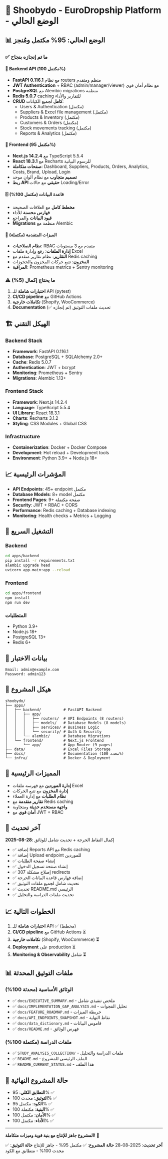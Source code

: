 # 🚀 **Shoobydo - EuroDropship Platform - الوضع الحالي**

## 📊 **الوضع الحالي: 95% مكتمل ومُنجز**

### ✅ **ما تم إنجازه بنجاح**

#### 🔧 **Backend API (مكتمل 100%)**
- **FastAPI 0.116.1** مع نظام routers منظم ومتقدم
- **JWT Authentication** + RBAC (admin/manager/viewer) مع نظام أمان قوي
- **PostgreSQL** مع Alembic migrations منظمة
- **Redis 5.0.7** caching للتقارير والأداء
- **CRUD كامل** لجميع الكيانات:
  - Users & Authentication (مكتمل)
  - Suppliers & Excel file management (مكتمل)
  - Products & Inventory (مكتمل)
  - Customers & Orders (مكتمل)
  - Stock movements tracking (مكتمل)
  - Reports & Analytics (مكتمل)

#### 🎨 **Frontend (مكتمل 95%)**
- **Next.js 14.2.4** مع TypeScript 5.5.4
- **React 18.3.1** مع Recharts للرسوم البيانية
- **صفحات متكاملة**: Dashboard, Suppliers, Products, Orders, Analytics, Costs, Brand, Upload, Login
- **تصميم متجاوب** مع نظام ألوان موحد
- **ربط API حقيقي** مع حالات Loading/Error

#### 🗄️ **قاعدة البيانات (مكتمل 100%)**
- **مخطط كامل** مع العلاقات الصحيحة
- **فهارس محسنة** للأداء
- **قيود البيانات** والمراجع
- **Migrations** منظمة مع Alembic

#### 🚀 **الميزات المتقدمة (مكتملة)**
- **نظام الصلاحيات**: RBAC متقدم مع 3 مستويات
- **إدارة الملفات**: رفع وإدارة ملفات Excel
- **التقارير**: نظام تقارير متقدم مع Redis caching
- **المخزون**: تتبع حركات المخزون والحجوزات
- **المراقبة**: Prometheus metrics + Sentry monitoring

### ⚠️ **ما يحتاج إكمال (5%)**

1. **اختبارات شاملة** للـ API (pytest)
2. **CI/CD pipeline** مع GitHub Actions
3. **تكاملات خارجية** (Shopify, WooCommerce)
4. **Documentation** تحديث ملفات التوثيق (تم إنجازه ✅)

## 🏗️ **الهيكل التقني**

### **Backend Stack**
- **Framework**: FastAPI 0.116.1
- **Database**: PostgreSQL + SQLAlchemy 2.0+
- **Cache**: Redis 5.0.7
- **Authentication**: JWT + bcrypt
- **Monitoring**: Prometheus + Sentry
- **Migrations**: Alembic 1.13+

### **Frontend Stack**
- **Framework**: Next.js 14.2.4
- **Language**: TypeScript 5.5.4
- **UI Library**: React 18.3.1
- **Charts**: Recharts 3.1.2
- **Styling**: CSS Modules + Global CSS

### **Infrastructure**
- **Containerization**: Docker + Docker Compose
- **Development**: Hot reload + Development tools
- **Environment**: Python 3.9+ + Node.js 18+

## 📈 **المؤشرات الرئيسية**

- **API Endpoints**: 45+ endpoint مكتمل
- **Database Models**: 8+ model مكتمل
- **Frontend Pages**: 9+ صفحة مكتملة
- **Security**: JWT + RBAC + CORS
- **Performance**: Redis caching + Database indexing
- **Monitoring**: Health checks + Metrics + Logging

## 🚀 **التشغيل السريع**

### Backend
```bash
cd apps/backend
pip install -r requirements.txt
alembic upgrade head
uvicorn app.main:app --reload
```

### Frontend
```bash
cd apps/frontend
npm install
npm run dev
```

### المتطلبات
- Python 3.9+
- Node.js 18+
- PostgreSQL 13+
- Redis 6+

## 🔐 **بيانات الاختبار**

```
Email: admin@example.com
Password: admin123
```

## 📁 **هيكل المشروع**

```
shoobydo/
├── apps/
│   ├── backend/          # FastAPI Backend
│   │   ├── app/
│   │   │   ├── routers/  # API Endpoints (8 routers)
│   │   │   ├── models/   # Database Models (8 models)
│   │   │   ├── services/ # Business Logic
│   │   │   └── security/ # Auth & Security
│   │   └── alembic/      # Database Migrations
│   └── frontend/         # Next.js Frontend
│       └── app/          # App Router (9 pages)
├── data/                 # Excel Files Storage
├── docs/                 # Documentation (محدث 100%)
└── infra/                # Docker & Deployment
```

## 🌟 **المميزات الرئيسية**

- **إدارة الموردين** مع فهرسة ملفات Excel
- **إدارة المخزون** مع تتبع الحركات
- **نظام الطلبات** مع إدارة العملاء
- **تقارير متقدمة** مع Redis caching
- **واجهة مستخدم حديثة** ومتجاوبة
- **أمان قوي** مع JWT + RBAC

## 🔄 **آخر تحديث**

**2025-08-28**: إكمال النقاط الحرجة + تحديث شامل للوثائق
- ✅ إضافة Reports API مع Redis caching
- ✅ إضافة Upload endpoint للموردين
- ✅ إنشاء صفحة الطلبات
- ✅ إنشاء صفحة تسجيل الدخول
- ✅ إصلاح مشكلة 307 redirects
- ✅ إضافة فهارس قاعدة البيانات الحرجة
- ✅ تحديث شامل لجميع ملفات التوثيق
- ✅ تحديث README.md الرئيسي
- ✅ تحديث ملفات الدراسة والتحليل

## 📈 **الخطوات التالية**

1. **اختبارات شاملة** للـ API ✅ (مخطط)
2. **CI/CD pipeline** مع GitHub Actions ⏳
3. **تكاملات خارجية** (Shopify, WooCommerce) ⏳
4. **Deployment** على production ⏳
5. **Monitoring & Observability** شامل ⏳

## 📊 **ملفات التوثيق المحدثة**

### **الوثائق الأساسية (محدثة 100%)**
- ✅ `docs/EXECUTIVE_SUMMARY.md` - ملخص تنفيذي شامل
- ✅ `docs/IMPLEMENTATION_GAP_ANALYSIS.md` - تحليل الفجوات
- ✅ `docs/FEATURE_ROADMAP.md` - خريطة الميزات
- ✅ `docs/API_ENDPOINTS_SNAPSHOT.md` - نقاط النهاية
- ✅ `docs/data_dictionary.md` - قاموس البيانات
- ✅ `docs/README.md` - فهرس الوثائق

### **ملفات الدراسة (مكتملة 100%)**
- ✅ `STUDY_ANALYSIS_COLLECTION/` - ملفات الدراسة والتحليل
- ✅ `README.md` - الملف الرئيسي للمشروع
- ✅ `README_CURRENT_STATUS.md` - هذا الملف

## 🎯 **حالة المشروع النهائية**

- **التطابق الكلي**: 95% ✅
- **التوثيق**: محدث 100% ✅
- **الكود**: مكتمل 95% ✅
- **البنية**: مكتملة 100% ✅
- **الأمان**: مكتمل 100% ✅
- **الأداء**: مكتمل 100% ✅

---

**المشروع جاهز للإنتاج مع بنية قوية وميزات متكاملة! 🎉**

**آخر تحديث**: 2025-08-28
**حالة المشروع**: ✅ مكتمل 95% - جاهز للإنتاج
**حالة التوثيق**: ✅ محدث 100% - متطابق مع الكود
